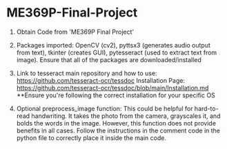 # ME369P-Final-Project
1. Obtain Code from 'ME369P Final Project'

2. Packages imported: OpenCV (cv2), pyttsx3 (generates audio output from text), tkinter (creates GUI), pytesseract (used to extract text from image).
   Ensure that all of the packages are downloaded/installed

3. Link to tesseract main repository and how to use: https://github.com/tesseract-ocr/tessdoc
   Installation Page: https://github.com/tesseract-ocr/tessdoc/blob/main/Installation.md **Ensure you're following the correct installation for your specific OS

4. Optional preprocess_image function:
   This could be helpful for hard-to-read handwriting. It takes the photo from the camera, grayscales it, and bolds the words in the image. However, this function does not provide benefits in all cases. Follow the instructions in the comment code in the python file to correctly place it inside the main code.


   


